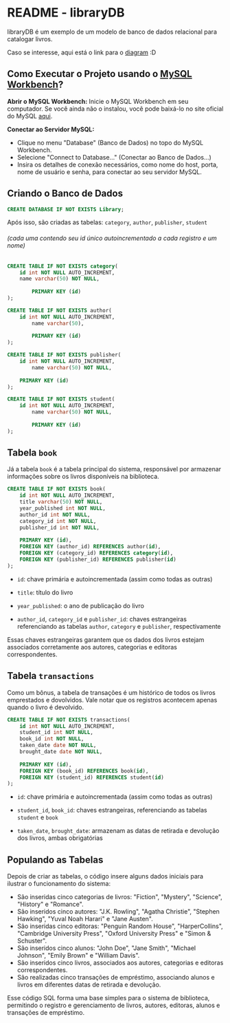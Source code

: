 # README - libraryDB

libraryDB é um exemplo de um modelo de banco de dados relacional para catalogar livros.

Caso se interesse, aqui está o link para o [diagram](github.com/samuelkutz/libraryDB/edit/main/docs/diagram_library.pdf) :D

## Como Executar o Projeto usando o [MySQL Workbench](https://www.mysql.com)?
**Abrir o MySQL Workbench:**
   Inicie o MySQL Workbench em seu computador. Se você ainda não o instalou, você pode baixá-lo no site oficial do MySQL [aqui](https://dev.mysql.com/downloads/workbench/).

**Conectar ao Servidor MySQL:**
   - Clique no menu "Database" (Banco de Dados) no topo do MySQL Workbench.
   - Selecione "Connect to Database..." (Conectar ao Banco de Dados...)
   - Insira os detalhes de conexão necessários, como nome do host, porta, nome de usuário e senha, para conectar ao seu servidor MySQL.

## Criando o Banco de Dados

```sql
CREATE DATABASE IF NOT EXISTS Library;
```

Após isso, são criadas as tabelas: `category`, `author`, `publisher`, `student`

###### (cada uma contendo seu id único autoincrementado a cada registro e um nome)

```sql
CREATE TABLE IF NOT EXISTS category(
	id int NOT NULL AUTO_INCREMENT,
	name varchar(50) NOT NULL,
	
    	PRIMARY KEY (id)
);

CREATE TABLE IF NOT EXISTS author(
	id int NOT NULL AUTO_INCREMENT,
    	name varchar(50),
	
    	PRIMARY KEY (id)
);

CREATE TABLE IF NOT EXISTS publisher(
	id int NOT NULL AUTO_INCREMENT,
    	name varchar(50) NOT NULL,
	
	PRIMARY KEY (id)
);

CREATE TABLE IF NOT EXISTS student(
	id int NOT NULL AUTO_INCREMENT,
    	name varchar(50) NOT NULL,
	
    	PRIMARY KEY (id)
);
```

## Tabela `book`

Já a tabela `book` é a tabela principal do sistema, responsável por armazenar informações sobre os livros disponíveis na biblioteca. 

```sql
CREATE TABLE IF NOT EXISTS book(
	id int NOT NULL AUTO_INCREMENT,
	title varchar(50) NOT NULL,
	year_published int NOT NULL,
	author_id int NOT NULL,
	category_id int NOT NULL, 
	publisher_id int NOT NULL,
	
	PRIMARY KEY (id),
	FOREIGN KEY (author_id) REFERENCES author(id),
	FOREIGN KEY (category_id) REFERENCES category(id),
	FOREIGN KEY (publisher_id) REFERENCES publisher(id)
);
```

* `id`: chave primária e autoincrementada (assim como todas as outras)

* `title`: título do livro

* `year_published`: o ano de publicação do livro
  
* `author_id`, `category_id` e `publisher_id`: chaves estrangeiras referenciando as tabelas `author`, `category` e `publisher`, respectivamente

Essas chaves estrangeiras garantem que os dados dos livros estejam associados corretamente aos autores, categorias e editoras correspondentes.

## Tabela `transactions`

Como um bônus, a tabela de transações é um histórico de todos os livros emprestados e dovolvidos. Vale notar que os registros acontecem apenas quando o livro é devolvido.

```sql
CREATE TABLE IF NOT EXISTS transactions(
	id int NOT NULL AUTO_INCREMENT,
	student_id int NOT NULL,
	book_id int NOT NULL,
	taken_date date NOT NULL,
	brought_date date NOT NULL,
	
	PRIMARY KEY (id),
	FOREIGN KEY (book_id) REFERENCES book(id),
	FOREIGN KEY (student_id) REFERENCES student(id)
);
```

* `id`: chave primária e autoincrementada (assim como todas as outras)

* `student_id`, `book_id`: chaves estrangeiras, referenciando as tabelas `student` e `book`

* `taken_date`, `brought_date`: armazenam as datas de retirada e devolução dos livros, ambas obrigatórias

## Populando as Tabelas

Depois de criar as tabelas, o código insere alguns dados iniciais para ilustrar o funcionamento do sistema:

- São inseridas cinco categorias de livros: "Fiction", "Mystery", "Science", "History" e "Romance".
- São inseridos cinco autores: "J.K. Rowling", "Agatha Christie", "Stephen Hawking", "Yuval Noah Harari" e "Jane Austen".
- São inseridas cinco editoras: "Penguin Random House", "HarperCollins", "Cambridge University Press", "Oxford University Press" e "Simon & Schuster".
- São inseridos cinco alunos: "John Doe", "Jane Smith", "Michael Johnson", "Emily Brown" e "William Davis".
- São inseridos cinco livros, associados aos autores, categorias e editoras correspondentes.
- São realizadas cinco transações de empréstimo, associando alunos e livros em diferentes datas de retirada e devolução.

Esse código SQL forma uma base simples para o sistema de biblioteca, permitindo o registro e gerenciamento de livros, autores, editoras, alunos e transações de empréstimo.

